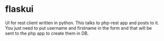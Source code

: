 flaskui
=========
UI for rest client written in python.
This talks to php-rest app and posts to it. You just need to put username and firstname in the form and that will be sent to the php app to create them in DB.
